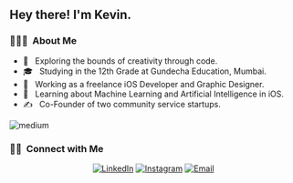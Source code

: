 
<h2> Hey there! I'm Kevin.</h2>

<h3> 👨🏻‍💻 &nbsp;About Me </h3>

- 🤔 &nbsp; Exploring the bounds of creativity through code.
- 🎓 &nbsp; Studying in the 12th Grade at Gundecha Education, Mumbai.
- 💼 &nbsp; Working as a freelance iOS Developer and Graphic Designer.
- 🌱 &nbsp; Learning about Machine Learning and Artificial Intelligence in iOS.
- ✍️ &nbsp; Co-Founder of two community service startups.

<img align="left" alt="medium" src="https://img.shields.io/badge/Swift-FA7343?style=for-the-badge&logo=swift&logoColor=white" />
<br/>

<h3> 🤝🏻 &nbsp;Connect with Me </h3>

<p align="center">
<a href="https://www.linkedin.com/in/kevin-thomas-3a99131ba/"><img alt="LinkedIn" src="https://img.shields.io/badge/LinkedIn-Kevin%20Thomas-blue?style=flat-square&logo=linkedin"></a>
<a href="https://www.instagram.com/kevvin.thomas/"><img alt="Instagram" src="https://img.shields.io/badge/Instagram-kevvin.thomas-blue?style=flat-square&logo=instagram"></a>
<a href="mailto:kevvin.thomas@gmail.com"><img alt="Email" src="https://img.shields.io/badge/Email-kevvin.thomas@gmail.com-blue?style=flat-square&logo=gmail"></a>
</p>

